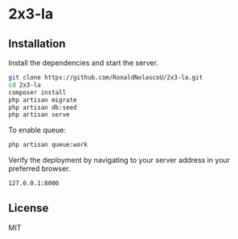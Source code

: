 # 2x3-la

## Installation

Install the dependencies and start the server.

```sh
git clone https://github.com/RonaldNolascoU/2x3-la.git
cd 2x3-la
composer install
php artisan migrate
php artisan db:seed
php artisan serve
```

To enable queue:

```sh
php artisan queue:work
```

Verify the deployment by navigating to your server address in
your preferred browser.

```sh
127.0.0.1:8000
```

## License

MIT

